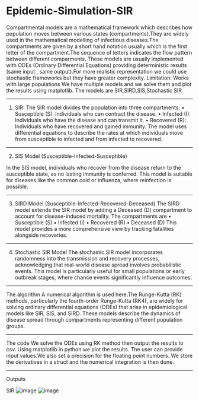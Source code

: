 # Epidemic-Simulation-SIR
Compartmental models are a mathematical framework which describes how population moves between various states (compartments).They are widely used in the mathematical modelling of infectious diseases.The compartments are given by a short hand notation usually which is the first letter of the compartment.The sequence of letters indicates the flow pattern between different comparments.
These models are usually implemented with ODEs (Ordinary Differential Equations) providing deterministic results (same input , same output).For more realistic representation we could use stochastic frameworks but they have greater complexity.
Limitation: Works with large populations
We have multiple models and we solve them and plot the results using matplotlib.
The models are SIR,SIRD,SIS,Stochastic SIR.
_______________________________________

1. SIR:
The SIR model divides the population into three compartments: 
•	Susceptible (S): Individuals who can contract the disease.
•	Infected (I): Individuals who have the disease and can transmit it.
•	Recovered (R): Individuals who have recovered and gained immunity. 
The model uses differential equations to describe the rates at which individuals move from susceptible to infected and from infected to recovered.
_______________________________________

2. SIS Model (Susceptible-Infected-Susceptible)
   
In the SIS model, individuals who recover from the disease return to the susceptible state, as no lasting immunity is conferred. This model is suitable for diseases like the common cold or influenza, where reinfection is possible. 
________________________________________

3. SIRD Model (Susceptible-Infected-Recovered-Deceased)
The SIRD model extends the SIR model by adding a Deceased (D) compartment to account for disease-induced mortality. The compartments are
•	Susceptible (S)
•	Infected (I)
•	Recovered (R)
•	Deceased (D)
This model provides a more comprehensive view by tracking fatalities alongside recoveries. 
________________________________________

4. Stochastic SIR Model
The stochastic SIR model incorporates randomness into the transmission and recovery processes, acknowledging that real-world disease spread involves probabilistic events. This model is particularly useful for small populations or early outbreak stages, where chance events significantly influence outcomes.

__________________________________________

The algorithm
A numerical algorithm is used here.The Runge-Kutta (RK) methods, particularly the fourth-order Runge-Kutta (RK4), are widely for solving ordinary differential equations (ODEs) that arise in epidemiological models like SIR, SIS, and SIRD. These models describe the dynamics of disease spread through compartments representing different population groups.

__________________________________________

The code
We solve the ODEs using RK method then output the results to csv. Using matplotlib in python we plot the results. The user can provide input values.We also set a precision for the floating point numbers. We store the derivatives in a struct and the numerical integration is then done.

___________________________________________

Outputs

SIR 
![image](https://github.com/user-attachments/assets/4d74f411-ca8c-49f4-ba9c-ff663aa558bc)
![image](https://github.com/user-attachments/assets/fd86fd17-ab78-44af-a46f-bef37f31b46b)





